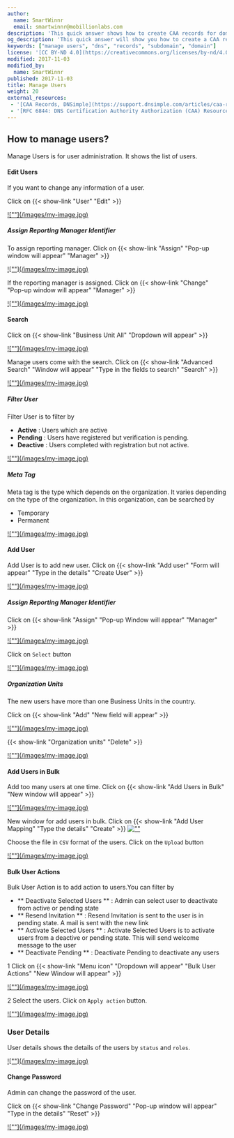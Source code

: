 ```yaml
---
author:
  name: SmartWinnr
  email: smartwinnr@mobillionlabs.com
description: 'This quick answer shows how to create CAA records for domains and subdomains.'
og_description: 'This quick answer will show you how to create a CAA record for domains and subdomains'
keywords: ["manage users", "dns", "records", "subdomain", "domain"]
license: '[CC BY-ND 4.0](https://creativecommons.org/licenses/by-nd/4.0)'
modified: 2017-11-03
modified_by:
  name: SmartWinnr
published: 2017-11-03
title: Manage Users
weight: 20
external_resources:
 - '[CAA Records, DNSimple](https://support.dnsimple.com/articles/caa-record/)'
 - '[RFC 6844: DNS Certification Authority Authorization (CAA) Resource Record](https://tools.ietf.org/html/rfc6844)'
---
```


## How to manage users?
Manage Users is for user administration. It shows the list of users.

#### Edit Users
If you want to change any information of a user.

Click on {{< show-link "User" "Edit" >}}

<span class="my-gallery">
<a href="https://s3-us-west-2.amazonaws.com/qzapp.resource/5774b038e11b0d0822c0ec0c/question_image5774b038e11b0d0822c0ec0c_1516094116806.png">
![""](/images/my-image.jpg)
</a>
</span>

##### Assign Reporting Manager Identifier
To assign reporting manager.
Click on {{< show-link "Assign" "Pop-up window will appear" "Manager" >}}

<span class="my-gallery">
<a href="https://s3-us-west-2.amazonaws.com/qzapp.resource/5774b038e11b0d0822c0ec0c/question_image5774b038e11b0d0822c0ec0c_1516094332861.png">
![""](/images/my-image.jpg)
</a>
</span>

If the reporting manager is assigned.
Click on {{< show-link "Change" "Pop-up window will appear" "Manager" >}}

<span class="my-gallery">
<a href="https://s3-us-west-2.amazonaws.com/qzapp.resource/5774b038e11b0d0822c0ec0c/question_image5774b038e11b0d0822c0ec0c_1516094405681.png">
![""](/images/my-image.jpg)
</a>
</span>

#### Search
Click on {{< show-link "Business Unit All" "Dropdown will appear" >}}

<span class="my-gallery">
<a href="https://s3-eu-west-1.amazonaws.com/smartwinnr.app.resource/57d512c664fcef1d30065b0a/question_image57d512c664fcef1d30065b0a_1512715247768.png">
![""](/images/my-image.jpg)
</a>
</span>

Manage users come with the search. Click on {{< show-link "Advanced Search" "Window will appear" "Type in the fields to search" "Search" >}}

<span class="my-gallery">
<a href="https://s3-eu-west-1.amazonaws.com/smartwinnr.app.resource/57d512c664fcef1d30065b0a/question_image57d512c664fcef1d30065b0a_1512715543865.png">![""](/images/my-image.jpg)
</a>
</span>

##### Filter User
Filter User is to filter by

+ **Active** : Users which are active
+ **Pending** : Users have registered but verification is pending.
+ **Deactive** : Users completed with registration but not active.

<span class="my-gallery">
<a href="https://s3-eu-west-1.amazonaws.com/smartwinnr.app.resource/57d512c664fcef1d30065b0a/question_image57d512c664fcef1d30065b0a_1512715667275.png">![""](/images/my-image.jpg)
</a>
</span>

##### Meta Tag
Meta tag is the type which depends on the organization. It varies depending on the type of the organization. In this organization, can be searched by

+ Temporary
+ Permanent

<span class="my-gallery">
<a href="https://s3-eu-west-1.amazonaws.com/smartwinnr.app.resource/57d512c664fcef1d30065b0a/question_image57d512c664fcef1d30065b0a_1512715873152.png">![""](/images/my-image.jpg)
</a>
</span>

#### Add User
Add User is to add new user. Click on {{< show-link "Add user" "Form will appear" "Type in the details" "Create User" >}}

<span class="my-gallery">
<a href="https://s3-eu-west-1.amazonaws.com/smartwinnr.app.resource/57d512c664fcef1d30065b0a/question_image57d512c664fcef1d30065b0a_1512715949068.png">![""](/images/my-image.jpg)
</a>
</span>

##### Assign Reporting Manager Identifier
Click on {{< show-link "Assign" "Pop-up Window will appear" "Manager" >}}

<span class="my-gallery">
<a href="https://s3-us-west-2.amazonaws.com/qzapp.resource/5774b038e11b0d0822c0ec0c/question_image5774b038e11b0d0822c0ec0c_1516089498358.png">
![""](/images/my-image.jpg)
</a>
</span>

Click on `Select` button

<span class="my-gallery">
<a href="https://s3-us-west-2.amazonaws.com/qzapp.resource/5774b038e11b0d0822c0ec0c/question_image5774b038e11b0d0822c0ec0c_1513336769841.png">![""](/images/my-image.jpg)
</a>
</span>

##### Organization Units
The new users have more than one Business Units in the country.

Click on {{< show-link "Add" "New field will appear" >}}

<span class="my-gallery">
<a href="https://s3-eu-west-1.amazonaws.com/smartwinnr.app.resource/57d512c664fcef1d30065b0a/question_image57d512c664fcef1d30065b0a_1512716248508.png">![""](/images/my-image.jpg)
</a>
</span>

{{< show-link "Organization units" "Delete" >}}

<span class="my-gallery">
<a href="https://s3-eu-west-1.amazonaws.com/smartwinnr.app.resource/57d512c664fcef1d30065b0a/question_image57d512c664fcef1d30065b0a_1512716396991.png">![""](/images/my-image.jpg)
</a>
</span>

#### Add Users in Bulk
Add too many users at one time. Click on {{< show-link "Add Users in Bulk" "New window will appear" >}}

<span class="my-gallery">
<a href="https://s3-eu-west-1.amazonaws.com/smartwinnr.app.resource/57d512c664fcef1d30065b0a/question_image57d512c664fcef1d30065b0a_1512716554763.png">![""](/images/my-image.jpg)
</a>
</span>

New window for add users in bulk. Click on {{< show-link "Add User Mapping" "Type the details" "Create" >}}
<span class="my-gallery">
<a href="https://s3-eu-west-1.amazonaws.com/smartwinnr.app.resource/57d512c664fcef1d30065b0a/question_image57d512c664fcef1d30065b0a_1512716703864.png">![""](/images/my-image.jpg)
</a>
</span>

Choose the file in `CSV` format of the users. Click on the `Upload` button

<span class="my-gallery">
<a href="https://s3-eu-west-1.amazonaws.com/smartwinnr.app.resource/57d512c664fcef1d30065b0a/question_image57d512c664fcef1d30065b0a_1516179894903.png">
![""](/images/my-image.jpg)
</a>
</span>

#### Bulk User Actions
Bulk User Action is to add action to users.You can filter by

+ ** Deactivate Selected Users ** : Admin can select user to deactivate from active or pending state
+ ** Resend Invitation ** :  Resend Invitation is sent to the user is in pending state. A mail is sent with the new link
+ ** Activate Selected Users ** : Activate Selected Users is to activate users from a deactive or pending state. This will send welcome message to the user
+ ** Deactivate Pending ** : Deactivate Pending to deactivate any users

1 Click on {{< show-link "Menu icon" "Dropdown will appear" "Bulk User Actions" "New Window will appear" >}}

<span class="my-gallery">
<a href="https://s3-eu-west-1.amazonaws.com/smartwinnr.app.resource/57d512c664fcef1d30065b0a/question_image57d512c664fcef1d30065b0a_1512716858896.png">![""](/images/my-image.jpg)
</a>
</span>

2 Select the users. Click on `Apply action` button.

<span class="my-gallery">
<a href="https://s3-eu-west-1.amazonaws.com/smartwinnr.app.resource/57d512c664fcef1d30065b0a/question_image57d512c664fcef1d30065b0a_1512716979633.png">![""](/images/my-image.jpg)
</a>
</span>

### User Details
User details shows the details of the users by `status` and `roles`.

<span class="my-gallery">
<a href="https://s3-eu-west-1.amazonaws.com/smartwinnr.app.resource/57d512c664fcef1d30065b0a/question_image57d512c664fcef1d30065b0a_1512717045342.png">![""](/images/my-image.jpg)
</a>
</span>

#### Change Password
Admin can change the password of the user.

Click on {{< show-link "Change Password" "Pop-up window will appear" "Type in the details" "Reset" >}}

<span class="my-gallery">
<a href="https://s3-eu-west-1.amazonaws.com/smartwinnr.app.resource/57d512c664fcef1d30065b0a/question_image57d512c664fcef1d30065b0a_1512717153528.png">![""](/images/my-image.jpg)
</a>
</span>
